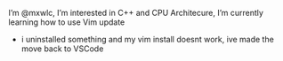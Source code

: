 I’m @mxwlc, I’m interested in C++ and CPU Architecure, I’m currently learning how to use Vim
update
- i uninstalled something and my vim install doesnt work, ive made the move back to VSCode

<!---
mxwlc/mxwlc is a ✨ special ✨ repository because its `README.md` (this file) appears on your GitHub profile.
You can click the Preview link to take a look at your changes.
--->

